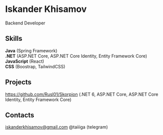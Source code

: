 # Iskander Khisamov
Backend Developer
## Skills
**Java** (Spring Framework)  
**.NET** (ASP.NET Core, ASP.NET Core Identity, Entity Framework Core)  
**JavaScript** (React)  
**CSS** (Boostrap, TailwindCSS)
## Projects
https://github.com/Rusl01/Skorpion (.NET 6, ASP.NET Core, ASP.NET Core Identity, Entity Framework Core)
## Contacts  
iskanderkhisamov@gmail.com
@taiiiga (telegram)
